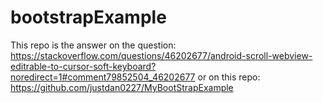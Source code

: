 # bootstrapExample

This repo is the answer on the question: https://stackoverflow.com/questions/46202677/android-scroll-webview-editrable-to-cursor-soft-keyboard?noredirect=1#comment79852504_46202677 or on this repo: https://github.com/justdan0227/MyBootStrapExample
